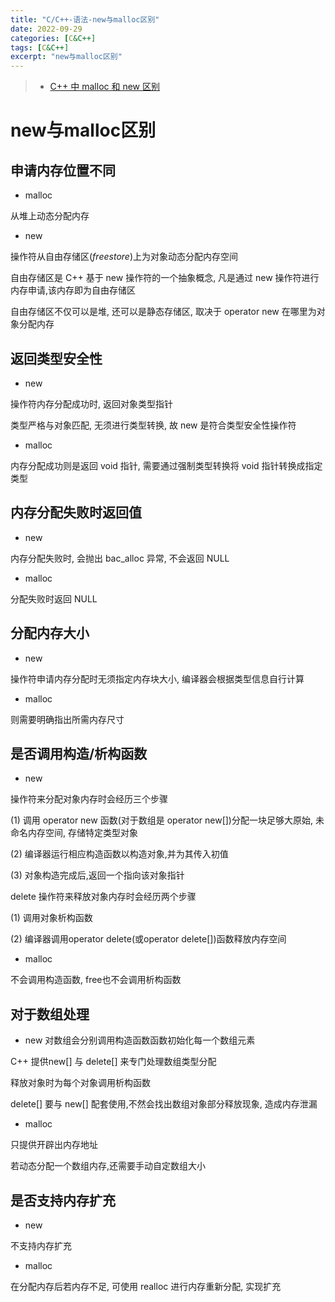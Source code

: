 ```yaml
---
title: "C/C++-语法-new与malloc区别"
date: 2022-09-29
categories: [C&C++]
tags: [C&C++]
excerpt: "new与malloc区别"
---
```


> - [C++ 中 malloc 和 new 区别](https://murphypei.github.io/blog/2021/03/malloc-new-diff.html)

# new与malloc区别

## 申请内存位置不同

- malloc

从堆上动态分配内存

- new

操作符从自由存储区($free store$)上为对象动态分配内存空间

自由存储区是 C++ 基于 new 操作符的一个抽象概念, 凡是通过 new 操作符进行内存申请,该内存即为自由存储区

自由存储区不仅可以是堆, 还可以是静态存储区, 取决于 operator new 在哪里为对象分配内存


## 返回类型安全性

- new 

操作符内存分配成功时, 返回对象类型指针

类型严格与对象匹配, 无须进行类型转换, 故 new 是符合类型安全性操作符

- malloc

内存分配成功则是返回 void 指针, 需要通过强制类型转换将 void 指针转换成指定类型

## 内存分配失败时返回值

- new

内存分配失败时, 会抛出 bac_alloc 异常, 不会返回 NULL

- malloc

分配失败时返回 NULL

## 分配内存大小

- new

操作符申请内存分配时无须指定内存块大小, 编译器会根据类型信息自行计算

- malloc

则需要明确指出所需内存尺寸

## 是否调用构造/析构函数

- new

操作符来分配对象内存时会经历三个步骤

(1) 调用 operator new 函数(对于数组是 operator new[])分配一块足够大原始, 未命名内存空间, 存储特定类型对象

(2) 编译器运行相应构造函数以构造对象,并为其传入初值

(3) 对象构造完成后,返回一个指向该对象指针

delete 操作符来释放对象内存时会经历两个步骤

(1) 调用对象析构函数

(2) 编译器调用operator delete(或operator delete[])函数释放内存空间

- malloc

不会调用构造函数, free也不会调用析构函数

## 对于数组处理

- new 对数组会分别调用构造函数函数初始化每一个数组元素

C++ 提供new[] 与 delete[] 来专门处理数组类型分配

释放对象时为每个对象调用析构函数

delete[] 要与 new[] 配套使用,不然会找出数组对象部分释放现象, 造成内存泄漏

- malloc

只提供开辟出内存地址

若动态分配一个数组内存,还需要手动自定数组大小

## 是否支持内存扩充

- new

不支持内存扩充

- malloc

在分配内存后若内存不足, 可使用 realloc 进行内存重新分配, 实现扩充